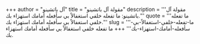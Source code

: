 +++
author = "آل باتشينو"
title = "مقولة آل باتشينو"
description = '''مقولة آل باتشينو: ما تفعله خلفي استغفالاً بي سأفعله أمامك استهزاء بك.'''
quote = '''ما تفعله خلفي استغفالاً بي سأفعله أمامك استهزاء بك.'''
slug = '''ما-تفعله-خلفي-استغفالاً-بي-سأفعله-أمامك-استهزاء-بك'''
+++
ما تفعله خلفي استغفالاً بي سأفعله أمامك استهزاء بك.
